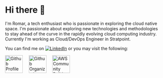 # Hi there 👋

I'm Romar, a tech enthusiast who is passionate in exploring the cloud native space. I'm passionate about exploring new technologies and methodologies to stay ahead of the curve in the rapidly evolving cloud computing industry. Currently I'm working as Cloud/DevOps Engineer in Stratpoint. 

You can find me on [![LinkedIn](https://img.shields.io/badge/LinkedIn-romarcablao-blue)](https://linkedin.com/in/romarcablao) or you may visit the following:
    
<a href="https://romarcablao.github.io/"><img height="58" alt="Github Profile" src="https://romarcablao.github.io/assets/images/profile-min-new.png"></a> &nbsp; &nbsp; <a href="https://github.com/thecloudspark"><img height="58" alt="Github Organization" src="https://avatars.githubusercontent.com/u/103757323?s=400&u=04a3a7558010d9e2593fc4bd93e9ab8cb426b0e9&v=4"></a> &nbsp; &nbsp; <a href="https://aws.amazon.com/developer/community/community-builders/"><img height="58" alt="AWS Community Builder" src="https://user-images.githubusercontent.com/25379724/110136533-cd24a380-7d9d-11eb-9d12-6100768b95d9.png"></a>